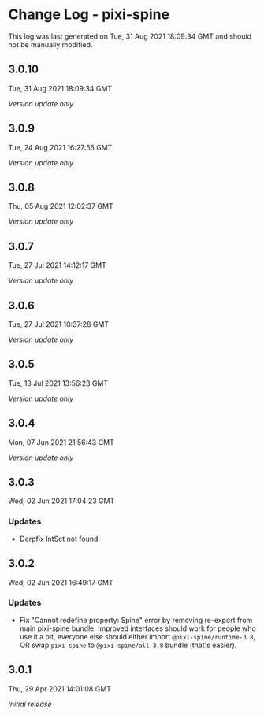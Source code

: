 # Change Log - pixi-spine

This log was last generated on Tue, 31 Aug 2021 18:09:34 GMT and should not be manually modified.

## 3.0.10
Tue, 31 Aug 2021 18:09:34 GMT

_Version update only_

## 3.0.9
Tue, 24 Aug 2021 16:27:55 GMT

_Version update only_

## 3.0.8
Thu, 05 Aug 2021 12:02:37 GMT

_Version update only_

## 3.0.7
Tue, 27 Jul 2021 14:12:17 GMT

_Version update only_

## 3.0.6
Tue, 27 Jul 2021 10:37:28 GMT

_Version update only_

## 3.0.5
Tue, 13 Jul 2021 13:56:23 GMT

_Version update only_

## 3.0.4
Mon, 07 Jun 2021 21:56:43 GMT

_Version update only_

## 3.0.3
Wed, 02 Jun 2021 17:04:23 GMT

### Updates

- Derpfix IntSet not found

## 3.0.2
Wed, 02 Jun 2021 16:49:17 GMT

### Updates

- Fix "Cannot redefine property: Spine" error by removing re-export from main pixi-spine bundle. Improved interfaces should work for people who use it a bit, everyone else should either import `@pixi-spine/runtime-3.8`, OR swap `pixi-spine` to `@pixi-spine/all-3.8` bundle (that's easier).

## 3.0.1
Thu, 29 Apr 2021 14:01:08 GMT

_Initial release_

